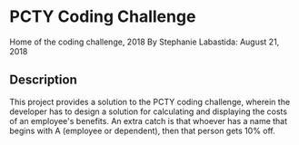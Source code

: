 # PCTY Coding Challenge
Home of the coding challenge, 2018
By Stephanie Labastida: August 21, 2018

## Description
This project provides a solution to the PCTY coding challenge, wherein the developer has to design a solution for
calculating and displaying the costs of an employee's benefits. An extra catch is that whoever has a name that begins
with A (employee or dependent), then that person gets 10% off.
